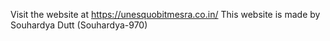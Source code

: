 Visit the website at https://unesquobitmesra.co.in/
This website is made by Souhardya Dutt (Souhardya-970)
